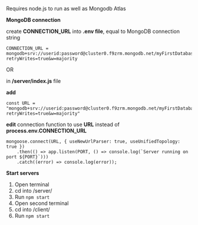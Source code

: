 Requires node.js to run as well as Mongodb Atlas


**MongoDB connection**

create **CONNECTION_URL** into **.env file**, equal to MongoDB connection string

```
CONNECTION_URL = mongodb+srv://userid:password@cluster0.f9zrm.mongodb.net/myFirstDatabase?retryWrites=true&w=majority
```

OR

in **/server/index.js** file

**add**

```
const URL = "mongodb+srv://userid:password@cluster0.f9zrm.mongodb.net/myFirstDatabase?retryWrites=true&w=majority"
```

**edit** connection function to use **URL** instead of **process.env.CONNECTION_URL**

```
mongoose.connect(URL, { useNewUrlParser: true, useUnifiedTopology: true })
    .then(() => app.listen(PORT, () => console.log(`Server running on port ${PORT}`)))
    .catch((error) => console.log(error));
```
    
 **Start servers**
 
1. Open terminal
2. cd into /server/
3. Run `npm start`
4. Open second terminal
5. cd into /client/
6. Run `npm start`
